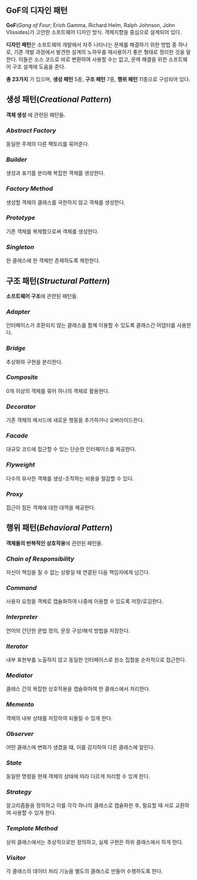 ## GoF의 디자인 패턴

**GoF**(*Gang of Four*; Erich Gamma, Richard Helm, Ralph Johnson, John Vlissides)가 고안한 소프트웨어 디자인 방식. 객체지향을 중심으로 설계되어 있다.

**디자인 패턴**은 소프트웨어 개발에서 자주 나타나는 문제를 해결하기 위한 방법 중 하나로, 기존 개발 과정에서 발견한 설계의 노하우를 재사용하기 좋은 형태로 정리한 것을 말한다. 이들은 소스 코드로 바로 변환하여 사용할 수는 없고, 문제 해결을 위한 소프트웨어 구조 설계에 도움을 준다. 

**총 23가지** 가 있으며, **생성 패턴** 5종, **구조 패턴** 7종, **행위 패턴** 11종으로 구성되어 있다.

## 생성 패턴(*Creational Pattern*)

**객체 생성** 에 관련된 패턴들.

### *Abstract Factory*

동일한 주제의 다른 팩토리를 묶어준다.

### *Builder*

생성과 표기를 분리해 복잡한 객체를 생성한다.

### *Factory Method*

생성할 객체의 클래스를 국한하지 않고 객체를 생성한다.

### *Prototype*

기존 객체를 복제함으로써 객체를 생성한다.

### *Singleton*

한 클래스에 한 객체만 존재하도록 제한한다.

## 구조 패턴(*Structural Pattern*)

**소프트웨어 구조**에 관련된 패턴들.

### *Adapter*

인터페이스가 호환되지 않는 클래스를 함께 이용할 수 있도록 클래스간 어댑터를 사용한다.

### *Bridge*

추상화와 구현을 분리한다.

### *Composite*

0개 이상의 객체를 묶어 하나의 객체로 활용한다.

### *Decorator*

기존 객체의 메서드에 새로운 행동을 추가하거나 오버라이드한다.

### *Facade*

대규모 코드에 접근할 수 있는 단순한 인터페이스를 제공한다.

### *Flyweight*

다수의 유사한 객체를 생성-조작하는 비용을 절감할 수 있다.

### *Proxy*

접근이 힘든 객체에 대한 대역을 제공한다. 

## 행위 패턴(*Behavioral Pattern*)

**객체들의 반복적인 상호작용**에 관련된 패턴들.

### *Chain of Responsibility*

자신이 책임을 질 수 없는 상황일 때 연결된 다음 책임자에게 넘긴다.

### *Command*

사용자 요청을 객체로 캡슐화하여 나중에 이용할 수 있도록 저장/로깅한다.

### *Interpreter*

언어의 간단한 문법 정의, 문장 구성/해석 방법을 저장한다.

### *Iterator*

내부 표현부를 노출하지 않고 동일한 인터페이스로 원소 집합을 순차적으로 접근한다.

### *Mediator*

클래스 간의 복잡한 상호작용을 캡슐화하여 한 클래스에서 처리한다.

### *Memento*

객체의 내부 상태를 저장하여 되돌릴 수 있게 한다.

### *Observer*

어떤 클래스에 변화가 생겼을 떄, 이를 감지하여 다른 클래스에 알린다.

### *State*

동일한 명령을 현재 객체의 상태에 따라 다르게 처리할 수 있게 한다.

### *Strategy*

알고리즘들을 정의하고 이를 각각 하나의 클래스로 캡슐화한 후, 필요할 때 서로 교환하여 사용할 수 있게 한다.

### *Template Method*

상위 클래스에서는 추상적으로만 정의하고, 실제 구현은 하위 클래스에서 하게 한다.

### *Visitor*

각 클래스의 데이터 처리 기능을 별도의 클래스로 만들어 수행하도록 한다.